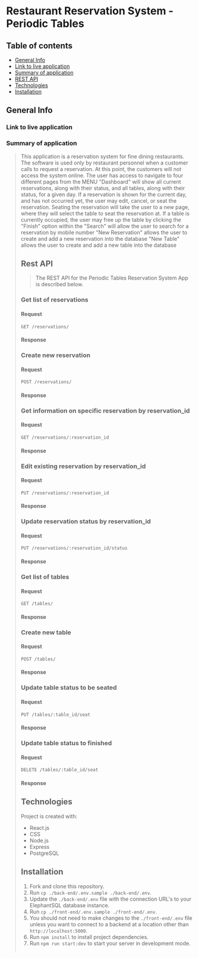 # Restaurant Reservation System - Periodic Tables

## Table of contents
* [General Info](#general-info)
*   [Link to live application](#link-to-live-application)
*   [Summary of application](#summary-of-application)
* [REST API](#rest-api)
* [Technologies](#technologies)
* [Installation](#installation)

## General Info

### Link to live application

### Summary of application

> This application is a reservation system for fine dining restaurants.
> The software is used only by restaurant personnel when a customer calls to request a reservation.
> At this point, the customers will not access the system online.
> The user has access to navigate to four different pages from the MENU
> "Dashboard" will show all current reservations, along with their status, and all tables, along with their status, for a given day.
>   If a reservation is shown for the current day, and has not occurred yet, the user may edit, cancel, or seat the reservation.
>   Seating the reservation will take the user to a new page, where they will select the table to seat the reservation at.
>   If a table is currently occupied, the user may free up the table by clicking the "Finish" option within the <table>
> "Search" will allow the user to search for a reservation by mobile number
> "New Reservation" allows the user to create and add a new reservation into the database
> "New Table" allows the user to create and add a new table into the database

## Rest API

> The REST API for the Periodic Tables Reservation System App is described below.

### Get list of reservations

#### Request

`GET /reservations/`

#### Response

### Create new reservation

#### Request

`POST /reservations/`

#### Response

### Get information on specific reservation by reservation_id

#### Request

`GET /reservations/:reservation_id`

#### Response

### Edit existing reservation by reservation_id

#### Request

`PUT /reservations/:reservation_id`

#### Response

### Update reservation status by reservation_id

#### Request

`PUT /reservations/:reservation_id/status`

#### Response

### Get list of tables

#### Request

`GET /tables/`

#### Response

### Create new table

#### Request

`POST /tables/`

#### Response

### Update table status to be seated

#### Request

`PUT /tables/:table_id/seat`

#### Response

### Update table status to finished

#### Request

`DELETE /tables/:table_id/seat`

#### Response


## Technologies
Project is created with:
* React.js
* CSS
* Node.js
* Express
* PostgreSQL


## Installation

1. Fork and clone this repository.
1. Run `cp ./back-end/.env.sample ./back-end/.env`.
1. Update the `./back-end/.env` file with the connection URL's to your ElephantSQL database instance.
1. Run `cp ./front-end/.env.sample ./front-end/.env`.
1. You should not need to make changes to the `./front-end/.env` file unless you want to connect to a backend at a location other than `http://localhost:5000`.
1. Run `npm install` to install project dependencies.
1. Run `npm run start:dev` to start your server in development mode.


